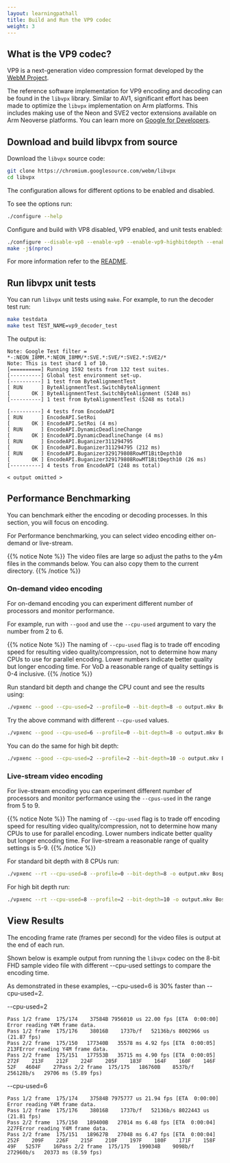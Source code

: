 ```yaml
---
layout: learningpathall
title: Build and Run the VP9 codec
weight: 3
---
```


## What is the VP9 codec?

VP9 is a next-generation video compression format developed by the [WebM Project](https://www.webmproject.org/).

The reference software implementation for VP9 encoding and decoding can be found in the `libvpx` library. Similar to AV1, significant effort has been made to optimize the `libvpx` implementation on Arm platforms. This includes making use of the Neon and SVE2 vector extensions available on Arm Neoverse platforms. You can learn more on [Google for Developers](https://developers.google.com/media/vp9).

## Download and build libvpx from source

Download the `libvpx` source code:

```bash
git clone https://chromium.googlesource.com/webm/libvpx
cd libvpx
```

The configuration allows for different options to be enabled and disabled. 

To see the options run:

```bash
./configure --help
```

Configure and build with VP8 disabled, VP9 enabled, and unit tests enabled:

```bash
./configure --disable-vp8 --enable-vp9 --enable-vp9-highbitdepth --enable-unit-tests
make -j$(nproc)
```

For more information refer to the [README](https://github.com/webmproject/libvpx/blob/main/README).

## Run libvpx unit tests

You can run `libvpx` unit tests using `make`. For example, to run the decoder test run:

```bash
make testdata
make test TEST_NAME=vp9_decoder_test
```

The output is:

```output
Note: Google Test filter = *-:NEON_I8MM.*:NEON_I8MM/*:SVE.*:SVE/*:SVE2.*:SVE2/*
Note: This is test shard 1 of 10.
[==========] Running 1592 tests from 132 test suites.
[----------] Global test environment set-up.
[----------] 1 test from ByteAlignmentTest
[ RUN      ] ByteAlignmentTest.SwitchByteAlignment
[       OK ] ByteAlignmentTest.SwitchByteAlignment (5248 ms)
[----------] 1 test from ByteAlignmentTest (5248 ms total)

[----------] 4 tests from EncodeAPI
[ RUN      ] EncodeAPI.SetRoi
[       OK ] EncodeAPI.SetRoi (4 ms)
[ RUN      ] EncodeAPI.DynamicDeadlineChange
[       OK ] EncodeAPI.DynamicDeadlineChange (4 ms)
[ RUN      ] EncodeAPI.Buganizer311294795
[       OK ] EncodeAPI.Buganizer311294795 (212 ms)
[ RUN      ] EncodeAPI.Buganizer329179808RowMT1BitDepth10
[       OK ] EncodeAPI.Buganizer329179808RowMT1BitDepth10 (26 ms)
[----------] 4 tests from EncodeAPI (248 ms total)

< output omitted >
```

## Performance Benchmarking

You can benchmark either the encoding or decoding processes. In this section, you will focus on encoding. 

For Performance benchmarking, you can select video encoding either on-demand or live-stream.

{{% notice Note %}}
The video files are large so adjust the paths to the y4m files in the commands below. You can also copy them to the current directory.
{{% /notice %}}

### On-demand video encoding 

For on-demand encoding you can experiment different number of processors and monitor performance. 

For example, run with `--good` and use the `--cpu-used` argument to vary the number from 2 to 6.

{{% notice Note %}}
The naming of `--cpu-used` flag is to trade off encoding speed for resulting video quality/compression, not to determine how many CPUs to use for parallel encoding. Lower numbers indicate better quality but longer encoding time. For VoD a reasonable range of quality settings is 0-4 inclusive.
{{% /notice %}}

Run standard bit depth and change the CPU count and see the results using:

```bash
./vpxenc --good --cpu-used=2 --profile=0 --bit-depth=8 -o output.mkv Bosphorus_1920x1080_120fps_420_8bit_YUV.y4m 
```

Try the above command with different `--cpu-used` values.
```bash
./vpxenc --good --cpu-used=6 --profile=0 --bit-depth=8 -o output.mkv Bosphorus_1920x1080_120fps_420_8bit_YUV.y4m 
```

You can do the same for high bit depth:

```bash
./vpxenc --good --cpu-used=2 --profile=2 --bit-depth=10 -o output.mkv Bosphorus_3840x2160_120fps_420_10bit_YUV.y4m
```

### Live-stream video encoding

For live-stream encoding you can experiment different number of processors and monitor performance using the `--cpus-used` in the range from 5 to 9. 

{{% notice Note %}}
The naming of `--cpu-used` flag is to trade off encoding speed for resulting video quality/compression, not to determine how many CPUs to use for parallel encoding. Lower numbers indicate better quality but longer encoding time. For live-stream a reasonable range of quality settings is 5-9.
{{% /notice %}}


For standard bit depth with 8 CPUs run:

```bash
./vpxenc --rt --cpu-used=8 --profile=0 --bit-depth=8 -o output.mkv Bosphorus_1920x1080_120fps_420_8bit_YUV.y4m
```

For high bit depth run:

```bash
./vpxenc --rt --cpu-used=8 --profile=2 --bit-depth=10 -o output.mkv Bosphorus_3840x2160_120fps_420_10bit_YUV.y4m
```


## View Results

The encoding frame rate (frames per second) for the video files is output at the end of each run.

Shown below is example output from running the `libvpx` codec on the 8-bit FHD sample video file with different --cpu-used settings to compare the encoding time.

As demonstrated in these examples, --cpu-used=6 is 30% faster than --cpu-used=2.

--cpu-used=2
```output
Pass 1/2 frame  175/174    37584B 7956010 us 22.00 fps [ETA  0:00:00] Error reading Y4M frame data.
Pass 1/2 frame  175/176    38016B    1737b/f   52136b/s 8002966 us (21.87 fps)
Pass 2/2 frame  175/150   177340B   35578 ms 4.92 fps [ETA  0:00:05]     213FError reading Y4M frame data.
Pass 2/2 frame  175/151   177553B   35715 ms 4.90 fps [ETA  0:00:05]     272F    213F    212F    224F    205F    183F    164F    160F    146F     52F   4604F    27Pass 2/2 frame  175/175   186760B    8537b/f  256128b/s   29706 ms (5.89 fps)
```

--cpu-used=6
```output
Pass 1/2 frame  175/174    37584B 7975777 us 21.94 fps [ETA  0:00:00] Error reading Y4M frame data.
Pass 1/2 frame  175/176    38016B    1737b/f   52136b/s 8022443 us (21.81 fps)
Pass 2/2 frame  175/150   189400B   27014 ms 6.48 fps [ETA  0:00:04]     227FError reading Y4M frame data.
Pass 2/2 frame  175/151   189627B   27048 ms 6.47 fps [ETA  0:00:04]     252F    209F    226F    215F    210F    197F    180F    171F    158F     49F   5257F    16Pass 2/2 frame  175/175   199034B    9098b/f  272960b/s   20373 ms (8.59 fps)
```
